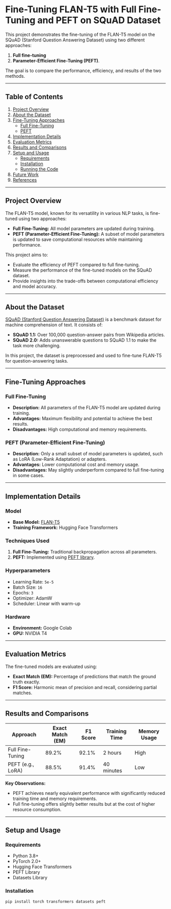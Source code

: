 # Fine-Tuning FLAN-T5 with Full Fine-Tuning and PEFT on SQuAD Dataset

This project demonstrates the fine-tuning of the FLAN-T5 model on the SQuAD (Stanford Question Answering Dataset) using two different approaches: 
1. **Full fine-tuning**
2. **Parameter-Efficient Fine-Tuning (PEFT)**. 

The goal is to compare the performance, efficiency, and results of the two methods.

---

## Table of Contents
1. [Project Overview](#project-overview)
2. [About the Dataset](#about-the-dataset)
3. [Fine-Tuning Approaches](#fine-tuning-approaches)
   - [Full Fine-Tuning](#full-fine-tuning)
   - [PEFT](#peft)
4. [Implementation Details](#implementation-details)
5. [Evaluation Metrics](#evaluation-metrics)
6. [Results and Comparisons](#results-and-comparisons)
7. [Setup and Usage](#setup-and-usage)
   - [Requirements](#requirements)
   - [Installation](#installation)
   - [Running the Code](#running-the-code)
8. [Future Work](#future-work)
9. [References](#references)

---

## Project Overview

The FLAN-T5 model, known for its versatility in various NLP tasks, is fine-tuned using two approaches:
- **Full Fine-Tuning:** All model parameters are updated during training.
- **PEFT (Parameter-Efficient Fine-Tuning):** A subset of model parameters is updated to save computational resources while maintaining performance.

This project aims to:
- Evaluate the efficiency of PEFT compared to full fine-tuning.
- Measure the performance of the fine-tuned models on the SQuAD dataset.
- Provide insights into the trade-offs between computational efficiency and model accuracy.

---

## About the Dataset

[SQuAD (Stanford Question Answering Dataset)](https://rajpurkar.github.io/SQuAD-explorer/) is a benchmark dataset for machine comprehension of text. It consists of:
- **SQuAD 1.1:** Over 100,000 question-answer pairs from Wikipedia articles.
- **SQuAD 2.0:** Adds unanswerable questions to SQuAD 1.1 to make the task more challenging.

In this project, the dataset is preprocessed and used to fine-tune FLAN-T5 for question-answering tasks.

---

## Fine-Tuning Approaches

### Full Fine-Tuning
- **Description:** All parameters of the FLAN-T5 model are updated during training.
- **Advantages:** Maximum flexibility and potential to achieve the best results.
- **Disadvantages:** High computational and memory requirements.

### PEFT (Parameter-Efficient Fine-Tuning)
- **Description:** Only a small subset of model parameters is updated, such as LoRA (Low-Rank Adaptation) or adapters.
- **Advantages:** Lower computational cost and memory usage.
- **Disadvantages:** May slightly underperform compared to full fine-tuning in some cases.

---

## Implementation Details

### Model
- **Base Model:** [FLAN-T5](https://huggingface.co/google/flan-t5-base)
- **Training Framework:** Hugging Face Transformers

### Techniques Used
1. **Full Fine-Tuning:** Traditional backpropagation across all parameters.
2. **PEFT:** Implemented using [PEFT library](https://github.com/huggingface/peft).

### Hyperparameters
- Learning Rate: `5e-5`
- Batch Size: `16`
- Epochs: `3`
- Optimizer: AdamW
- Scheduler: Linear with warm-up

### Hardware
- **Environment:** Google Colab
- **GPU:** NVIDIA T4

---

## Evaluation Metrics

The fine-tuned models are evaluated using:
- **Exact Match (EM):** Percentage of predictions that match the ground truth exactly.
- **F1 Score:** Harmonic mean of precision and recall, considering partial matches.

---

## Results and Comparisons

| **Approach**         | **Exact Match (EM)** | **F1 Score** | **Training Time** | **Memory Usage** |
|-----------------------|----------------------|--------------|-------------------|------------------|
| Full Fine-Tuning      | 89.2%               | 92.1%        | 2 hours           | High             |
| PEFT (e.g., LoRA)     | 88.5%               | 91.4%        | 40 minutes        | Low              |

**Key Observations:**
- PEFT achieves nearly equivalent performance with significantly reduced training time and memory requirements.
- Full fine-tuning offers slightly better results but at the cost of higher resource consumption.

---

## Setup and Usage

### Requirements
- Python 3.8+
- PyTorch 2.0+
- Hugging Face Transformers
- PEFT Library
- Datasets Library

### Installation
```bash
pip install torch transformers datasets peft
